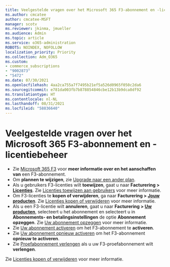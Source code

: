 ```yaml
---
title: Veelgestelde vragen over het Microsoft 365 F3-abonnement en -licentiebeheer
ms.author: cmcatee
author: cmcatee-MSFT
manager: scotv
ms.reviewer: jkinma, jmueller
ms.audience: Admin
ms.topic: article
ms.service: o365-administration
ROBOTS: NOINDEX, NOFOLLOW
localization_priority: Priority
ms.collection: Adm_O365
ms.custom:
- commerce_subscriptions
- "9002873"
- "5472"
ms.date: 07/30/2021
ms.openlocfilehash: 4aa2ca755a7f7495b21ef5a526d0965f050c2da6
ms.sourcegitcommit: e781da003fb7b878854846cbe12b13b9dca8df92
ms.translationtype: HT
ms.contentlocale: nl-NL
ms.lasthandoff: 08/31/2021
ms.locfileid: "58836640"
---
```

# <a name="microsoft-365-f3-subscription-and-license-management-faq"></a>Veelgestelde vragen over het Microsoft 365 F3-abonnement en -licentiebeheer

- Zie [Microsoft 365 F3](https://www.microsoft.com/microsoft-365/microsoft-365-enterprise-f3?activetab=pivot%3aoverviewtab) voor **meer informatie over en het aanschaffen van** een F3-abonnement.
- Om **plannen te wijzigen**, zie [Upgrade naar een ander plan](https://docs.microsoft.com/microsoft-365/commerce/subscriptions/upgrade-to-different-plan).
- Als u gebruikers F3-licenties wilt **toewijzen**, gaat u naar **Facturering > [Licenties](https://go.microsoft.com/fwlink/p/?linkid=842264)**. Zie [Licenties toewijzen aan gebruikers](https://docs.microsoft.com/microsoft-365/admin/manage/assign-licenses-to-users) voor meer informatie.
- Om F3-licenties te **kopen of verwijderen**, ga naar **Facturering > [Jouw producten](https://go.microsoft.com/fwlink/p/?linkid=842054)**. Zie [Licenties kopen of verwijderen](https://docs.microsoft.com/microsoft-365/commerce/licenses/buy-licenses#buy-or-remove-licenses-for-your-business-subscription) voor meer informatie.
- Als u een F3-licentie wilt **annuleren**, gaat u naar **Facturering > [Uw producten](https://go.microsoft.com/fwlink/p/?linkid=842054)**, selecteert u het abonnement en selecteert u in **Abonnements- en betalingsinstellingen** de optie **Abonnement opzeggen**. Zie [Uw abonnement opzeggen](https://docs.microsoft.com/microsoft-365/commerce/subscriptions/cancel-your-subscription) voor meer informatie.
- Zie [Uw abonnement activeren](https://docs.microsoft.com/alchemyinsights/activate-your-office-365-subscription) om het F3-abonnement te **activeren**.
- Zie [Uw abonnement opnieuw activeren](https://docs.microsoft.com/alchemyinsights/reactivate-your-subscription) om het F3-abonnement **opnieuw te activeren**.
- Zie [Proefabonnement verlengen](https://docs.microsoft.com/microsoft-365/commerce/extend-your-trial) als u uw F3-proefabonnement wilt **verlengen**.

Zie [Licenties kopen of verwijderen](https://docs.microsoft.com/microsoft-365/commerce/licenses/buy-licenses) voor meer informatie.